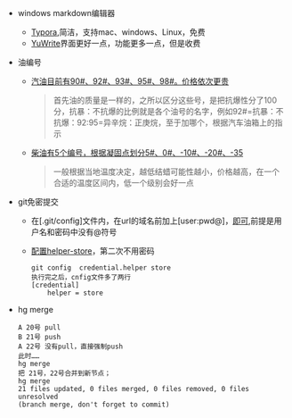 + windows  markdown编辑器

  - [Typora](https://www.typora.io/),简洁，支持mac、windows、Linux，免费
  - [YuWrite](https://github.com/ivarptr/yu-writer.site)界面更好一点，功能更多一点，但是收费

+ 油编号

  - [汽油目前有90#、92#、93#、95#、98#。价格依次更贵](https://www.icauto.com.cn/baike/64/641029.html)

    > 首先油的质量是一样的，之所以区分这些号，是把抗爆性分了100分，抗暴：不抗爆的比例就是各个油号的名字，例如92#=抗暴：不抗爆：92:95=异辛烷：正庚烷，至于加哪个，根据汽车油箱上的指示

  - [柴油有5个编号，根据凝固点划分5#、0#、-10#、-20#、-35](https://wenku.baidu.com/view/9f18375fc850ad02de8041cb.html)

    > 一般根据当地温度决定，越低结蜡可能性越小，价格越高，在一个合适的温度区间内，低一个级别会好一点

+ git免密提交

  - 在[.git/config]文件内，在url的域名前加上[user:pwd@]，[即可](https://www.cnblogs.com/weibanggang/p/9447997.html),前提是用户名和密码中没有@符号

  - [配置helper-store](https://cloud.tencent.com/developer/article/1433185)，第二次不用密码

    ```
    git config  credential.helper store  
    执行完之后，cnfig文件多了两行
    [credential]
    	helper = store
    ```

    

+ hg merge

  ```
  A 20号 pull
  B 21号 push
  A 22号 没有pull，直接强制push
  此时……
  hg merge
  把 21号，22号合并到新节点；
  hg merge
  21 files updated, 0 files merged, 0 files removed, 0 files unresolved
  (branch merge, don't forget to commit)
  ```

  

  